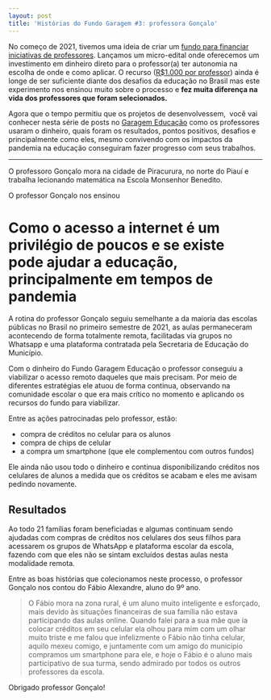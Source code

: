 ```yaml
---
layout: post
title: 'Histórias do Fundo Garagem #3: professora Gonçalo'
---
```


No começo de 2021, tivemos uma ideia de criar um [fundo para financiar iniciativas de professores](/fundo-garagem-educacao/). Lançamos um micro-edital onde oferecemos um investimento em dinheiro direto para o professor(a) ter autonomia na escolha de onde e como aplicar. O recurso ([R$1.000 por professor](/5-selecionados-fundo-1-garagem-educacao/)) ainda é longe de ser suficiente diante dos desafios da educação no Brasil mas este experimento nos ensinou muito sobre o processo e **fez muita diferença na vida dos professores que foram selecionados.**

Agora que o tempo permitiu que os projetos de desenvolvessem, &nbsp;você vai conhecer nesta série de posts no [Garagem Educação](/p/8d1bb367-6f94-4e2d-8e63-c2722e38b563/www.garagemeducacao.com) como os professores usaram o dinheiro, quais foram os resultados, pontos positivos, desafios e principalmente como eles, mesmo convivendo com os impactos da pandemia na educação conseguiram fazer progresso com seus trabalhos. &nbsp;

* * *

O professoro Gonçalo mora na cidade de Piracurura, no norte do Piauí e trabalha lecionando matemática na Escola Monsenhor Benedito.

O professor Gonçalo nos ensinou

# Como o acesso a internet é um privilégio de poucos e se existe pode ajudar a educação, principalmente em tempos de pandemia

A rotina do professor Gonçalo seguiu semelhante a da maioria das escolas públicas no Brasil no primeiro semestre de 2021, as aulas permaneceram acontecendo de forma totalmente remota, facilitadas via grupos no Whatsapp e uma plataforma contratada pela Secretaria de Educação do Município.

Com o dinheiro do Fundo Garagem Educação o professor conseguiu a viabilizar o acesso remoto daqueles que mais precisam. Por meio de diferentes estratégias ele atuou de forma continua, observando na comunidade escolar o que era mais crítico no momento e aplicando os recursos do fundo para viabilizar.

Entre as ações patrocinadas pelo professor, estão:

- compra de créditos no celular para os alunos 
- compra de chips de celular
- a compra um smartphone (que ele complementou com outros fundos) 

Ele ainda não usou todo o dinheiro e continua disponibilizando créditos nos celulares de alunos a medida que os créditos se acabam e eles me avisam pedindo novamente.

## Resultados

Ao todo 21 famílias foram beneficiadas e algumas continuam sendo ajudadas com compras de créditos nos celulares dos seus filhos para acessarem os grupos de WhatsApp e plataforma escolar da escola, fazendo com que eles não se sintam excluídos destas aulas nesta modalidade remota.

Entre as boas histórias que colecionamos neste processo, o professor Gonçalo nos contou do Fábio Alexandre, aluno do 9º ano.

> O Fábio mora na zona rural, é um aluno muito inteligente e esforçado, mais devido às situações financeiras de sua família não estava participando das aulas online. Quando falei para a sua mãe que ia colocar créditos em seu celular ela olhou para mim com um olhar muito triste e me falou que infelizmente o Fábio não tinha celular, aquilo mexeu comigo, e juntamente com um amigo do município compramos um smartphone para ele, e hoje o Fábio é o aluno mais participativo de sua turma, sendo admirado por todos os outros professores da escola.

Obrigado professor Gonçalo!

